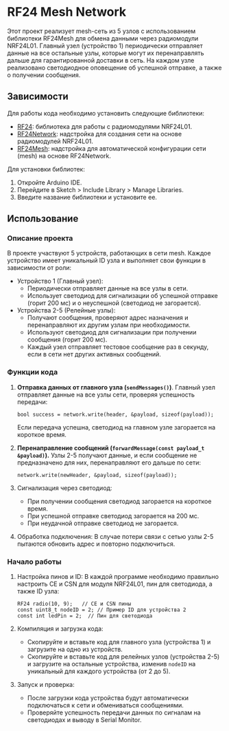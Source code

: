 # RF24 Mesh Network
Этот проект реализует mesh-сеть из 5 узлов с использованием библиотеки RF24Mesh для обмена данными через радиомодули NRF24L01. Главный узел (устройство 1) периодически отправляет данные на все остальные узлы,
которые могут их перенаправлять дальше для гарантированной доставки в сеть. На каждом узле реализовано светодиодное оповещение об успешной отправке, а также о получении сообщения.


## Зависимости
Для работы кода необходимо установить следующие библиотеки:

- [RF24](https://github.com/nRF24/RF24): библиотека для работы с радиомодулями NRF24L01.
- [RF24Network](https://github.com/nRF24/RF24Network): надстройка для создания сети на основе радиомодулей NRF24L01.
- [RF24Mesh](https://github.com/nRF24/RF24Mesh): надстройка для автоматической конфигурации сети (mesh) на основе RF24Network.

Для установки библиотек:

1. Откройте Arduino IDE.
2. Перейдите в Sketch > Include Library > Manage Libraries.
3. Введите название библиотеки и установите ее.


## Использование

### Описание проекта
В проекте участвуют 5 устройств, работающих в сети mesh. Каждое устройство имеет уникальный ID узла и выполняет свои функции в зависимости от роли:

- Устройство 1 (Главный узел):
  - Периодически отправляет данные на все узлы в сети.
  - Использует светодиод для сигнализации об успешной отправке (горит 200 мс) и о неуспешной (светодиод не загорается).
- Устройства 2-5 (Релейные узлы):
  - Получают сообщения, проверяют адрес назначения и перенаправляют их другим узлам при необходимости.
  - Используют светодиод для сигнализации при получении сообщения (горит 200 мс).
  - Каждый узел отправляет тестовое сообщение раз в секунду, если в сети нет других активных сообщений.
 
### Функции кода
1. **Отправка данных от главного узла (`sendMessages()`)**. Главный узел отправляет данные на все узлы сети, проверяя успешность передачи:
   ```
   bool success = network.write(header, &payload, sizeof(payload));
   ```
   Если передача успешна, светодиод на главном узле загорается на короткое время.

2. **Перенаправление сообщений (`forwardMessage(const payload_t &payload)`).** Узлы 2-5 получают данные, и если сообщение не предназначено для них, перенаправляют его дальше по сети:
   ```
   network.write(newHeader, &payload, sizeof(payload));
   ```

3. Сигнализация через светодиод:
   - При получении сообщения светодиод загорается на короткое время.
   - При успешной отправке светодиод загорается на 200 мс.
   - При неудачной отправке светодиод не загорается.

4. Обработка подключения: В случае потери связи с сетью узлы 2-5 пытаются обновить адрес и повторно подключиться.

### Начало работы
1. Настройка пинов и ID: В каждой программе необходимо правильно настроить CE и CSN для модуля NRF24L01, пин для светодиода, а также ID узла:
   ```
   RF24 radio(10, 9);   // CE и CSN пины
   const uint8_t nodeID = 2; // Пример ID для устройства 2
   const int ledPin = 2;  // Пин для светодиода
   ```

2. Компиляция и загрузка кода:
   - Скопируйте и вставьте код для главного узла (устройства 1) и загрузите на одно из устройств.
   - Скопируйте и вставьте код для релейных узлов (устройства 2-5) и загрузите на остальные устройства, изменив `nodeID` на уникальный для каждого устройства (от 2 до 5).

3. Запуск и проверка:
   - После загрузки кода устройства будут автоматически подключаться к сети и обмениваться сообщениями.
   - Проверяйте успешность передачи данных по сигналам на светодиодах и выводу в Serial Monitor.
